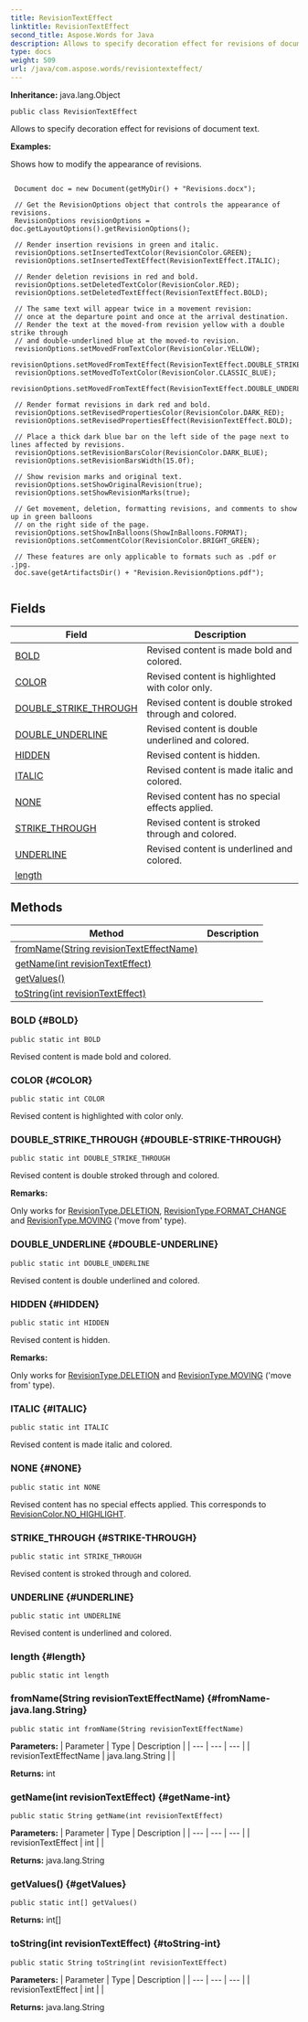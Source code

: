 ```yaml
---
title: RevisionTextEffect
linktitle: RevisionTextEffect
second_title: Aspose.Words for Java
description: Allows to specify decoration effect for revisions of document text in Java.
type: docs
weight: 509
url: /java/com.aspose.words/revisiontexteffect/
---
```


**Inheritance:**
java.lang.Object
```
public class RevisionTextEffect
```

Allows to specify decoration effect for revisions of document text.

 **Examples:** 

Shows how to modify the appearance of revisions.

```

 Document doc = new Document(getMyDir() + "Revisions.docx");

 // Get the RevisionOptions object that controls the appearance of revisions.
 RevisionOptions revisionOptions = doc.getLayoutOptions().getRevisionOptions();

 // Render insertion revisions in green and italic.
 revisionOptions.setInsertedTextColor(RevisionColor.GREEN);
 revisionOptions.setInsertedTextEffect(RevisionTextEffect.ITALIC);

 // Render deletion revisions in red and bold.
 revisionOptions.setDeletedTextColor(RevisionColor.RED);
 revisionOptions.setDeletedTextEffect(RevisionTextEffect.BOLD);

 // The same text will appear twice in a movement revision:
 // once at the departure point and once at the arrival destination.
 // Render the text at the moved-from revision yellow with a double strike through
 // and double-underlined blue at the moved-to revision.
 revisionOptions.setMovedFromTextColor(RevisionColor.YELLOW);
 revisionOptions.setMovedFromTextEffect(RevisionTextEffect.DOUBLE_STRIKE_THROUGH);
 revisionOptions.setMovedToTextColor(RevisionColor.CLASSIC_BLUE);
 revisionOptions.setMovedFromTextEffect(RevisionTextEffect.DOUBLE_UNDERLINE);

 // Render format revisions in dark red and bold.
 revisionOptions.setRevisedPropertiesColor(RevisionColor.DARK_RED);
 revisionOptions.setRevisedPropertiesEffect(RevisionTextEffect.BOLD);

 // Place a thick dark blue bar on the left side of the page next to lines affected by revisions.
 revisionOptions.setRevisionBarsColor(RevisionColor.DARK_BLUE);
 revisionOptions.setRevisionBarsWidth(15.0f);

 // Show revision marks and original text.
 revisionOptions.setShowOriginalRevision(true);
 revisionOptions.setShowRevisionMarks(true);

 // Get movement, deletion, formatting revisions, and comments to show up in green balloons
 // on the right side of the page.
 revisionOptions.setShowInBalloons(ShowInBalloons.FORMAT);
 revisionOptions.setCommentColor(RevisionColor.BRIGHT_GREEN);

 // These features are only applicable to formats such as .pdf or .jpg.
 doc.save(getArtifactsDir() + "Revision.RevisionOptions.pdf");
 
```
## Fields

| Field | Description |
| --- | --- |
| [BOLD](#BOLD) | Revised content is made bold and colored. |
| [COLOR](#COLOR) | Revised content is highlighted with color only. |
| [DOUBLE_STRIKE_THROUGH](#DOUBLE-STRIKE-THROUGH) | Revised content is double stroked through and colored. |
| [DOUBLE_UNDERLINE](#DOUBLE-UNDERLINE) | Revised content is double underlined and colored. |
| [HIDDEN](#HIDDEN) | Revised content is hidden. |
| [ITALIC](#ITALIC) | Revised content is made italic and colored. |
| [NONE](#NONE) | Revised content has no special effects applied. |
| [STRIKE_THROUGH](#STRIKE-THROUGH) | Revised content is stroked through and colored. |
| [UNDERLINE](#UNDERLINE) | Revised content is underlined and colored. |
| [length](#length) |  |
## Methods

| Method | Description |
| --- | --- |
| [fromName(String revisionTextEffectName)](#fromName-java.lang.String) |  |
| [getName(int revisionTextEffect)](#getName-int) |  |
| [getValues()](#getValues) |  |
| [toString(int revisionTextEffect)](#toString-int) |  |
### BOLD {#BOLD}
```
public static int BOLD
```


Revised content is made bold and colored.

### COLOR {#COLOR}
```
public static int COLOR
```


Revised content is highlighted with color only.

### DOUBLE_STRIKE_THROUGH {#DOUBLE-STRIKE-THROUGH}
```
public static int DOUBLE_STRIKE_THROUGH
```


Revised content is double stroked through and colored.

 **Remarks:** 

Only works for [RevisionType.DELETION](../../com.aspose.words/revisiontype/\#DELETION), [RevisionType.FORMAT\_CHANGE](../../com.aspose.words/revisiontype/\#FORMAT-CHANGE) and [RevisionType.MOVING](../../com.aspose.words/revisiontype/\#MOVING) ('move from' type).

### DOUBLE_UNDERLINE {#DOUBLE-UNDERLINE}
```
public static int DOUBLE_UNDERLINE
```


Revised content is double underlined and colored.

### HIDDEN {#HIDDEN}
```
public static int HIDDEN
```


Revised content is hidden.

 **Remarks:** 

Only works for [RevisionType.DELETION](../../com.aspose.words/revisiontype/\#DELETION) and [RevisionType.MOVING](../../com.aspose.words/revisiontype/\#MOVING) ('move from' type).

### ITALIC {#ITALIC}
```
public static int ITALIC
```


Revised content is made italic and colored.

### NONE {#NONE}
```
public static int NONE
```


Revised content has no special effects applied. This corresponds to [RevisionColor.NO\_HIGHLIGHT](../../com.aspose.words/revisioncolor/\#NO-HIGHLIGHT).

### STRIKE_THROUGH {#STRIKE-THROUGH}
```
public static int STRIKE_THROUGH
```


Revised content is stroked through and colored.

### UNDERLINE {#UNDERLINE}
```
public static int UNDERLINE
```


Revised content is underlined and colored.

### length {#length}
```
public static int length
```


### fromName(String revisionTextEffectName) {#fromName-java.lang.String}
```
public static int fromName(String revisionTextEffectName)
```




**Parameters:**
| Parameter | Type | Description |
| --- | --- | --- |
| revisionTextEffectName | java.lang.String |  |

**Returns:**
int
### getName(int revisionTextEffect) {#getName-int}
```
public static String getName(int revisionTextEffect)
```




**Parameters:**
| Parameter | Type | Description |
| --- | --- | --- |
| revisionTextEffect | int |  |

**Returns:**
java.lang.String
### getValues() {#getValues}
```
public static int[] getValues()
```




**Returns:**
int[]
### toString(int revisionTextEffect) {#toString-int}
```
public static String toString(int revisionTextEffect)
```




**Parameters:**
| Parameter | Type | Description |
| --- | --- | --- |
| revisionTextEffect | int |  |

**Returns:**
java.lang.String

